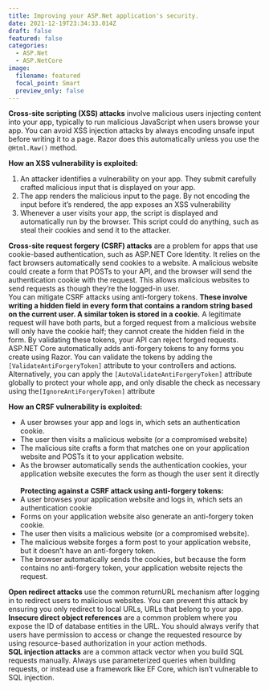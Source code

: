 ```yaml
---
title: Improving your ASP.Net application's security.
date: 2021-12-19T23:34:33.014Z
draft: false
featured: false
categories:
  - ASP.Net
  - ASP.NetCore
image:
  filename: featured
  focal_point: Smart
  preview_only: false
---
```

**Cross-site scripting (XSS) attacks** involve malicious users injecting content into your app, typically to run malicious JavaScript when users browse your app. You can avoid XSS injection attacks by always encoding unsafe input before writing it to a page. Razor does this automatically unless you use the `@Html.Raw()` method.

**How an XSS vulnerability is exploited:**

1. An attacker identifies a vulnerability on your app. They submit carefully crafted malicious input that is displayed on your app.
2. The app renders the malicious input to the page. By not encoding the input before it’s rendered, the app exposes an XSS vulnerability
3. Whenever a user visits your app, the script is displayed and automatically run by the browser. This script could do anything, such as steal their cookies and send it to the attacker. 

**Cross-site request forgery (CSRF) attacks** are a problem for apps that use cookie-based authentication, such as ASP.NET Core Identity. It relies on the fact browsers automatically send cookies to a website. A malicious website could create a form that POSTs to your API, and the browser will send the authentication cookie with the request.  This allows malicious websites to send requests as though they’re the logged-in user.\
You can mitigate CSRF attacks using anti-forgery tokens. **These involve writing a hidden field in every form that contains a random string based on the current user. A similar token is stored in a cookie.** A legitimate request will have both parts, but a forged request from a malicious website will only have the cookie half; they cannot create the hidden field in the form. By validating these tokens, your API can reject forged requests.\
ASP.NET Core automatically adds anti-forgery tokens to any forms you create using Razor. You can validate the tokens by adding the `[ValidateAntiForgeryToken]` attribute to your controllers and actions. Alternatively, you can apply the `[AutoValidateAntiForgeryToken]` attribute globally to protect your whole app, and only disable the check as necessary using the`[IgnoreAntiForgeryToken]` attribute 

**How an CRSF vulnerability is exploited:** 

* A user browses your app and logs in, which sets an authentication cookie.
* The user then visits a malicious website (or a compromised website)
* The malicious site crafts a form that matches one on your application website and POSTs it to your application website.
* As the browser automatically sends the authentication cookies, your application website executes the form as though the user sent it directly\
  \
  **Protecting against a CSRF attack using anti-forgery tokens:**
* A user browses your application website and logs in, which sets an authentication cookie
* Forms on your application website also generate an anti-forgery token cookie.
* The user then visits a malicious website (or a compromised website).
* The malicious website forges a form post to your application website, but it doesn’t have an anti-forgery token.
* The browser automatically sends the cookies, but because the form contains no anti-forgery token, your application website rejects the request.

**Open redirect attacks** use the common returnURL mechanism after logging in to redirect users to malicious websites. You can prevent this attack by ensuring you only redirect to local URLs, URLs that belong to your app.\
**Insecure direct object references** are a common problem where you expose the ID of database entities in the URL. You should always verify that users have permission to access or change the requested resource by using resource-based authorization in your action methods.\
**SQL injection attacks** are a common attack vector when you build SQL requests manually. Always use parameterized queries when building requests, or instead use a framework like EF Core, which isn’t vulnerable to SQL injection.